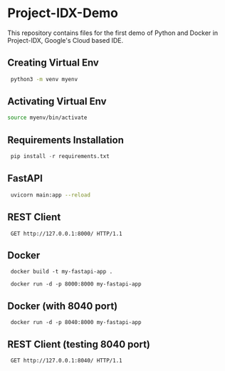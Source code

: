 # Project-IDX-Demo
This repository contains files for the first demo of Python and Docker in Project-IDX, Google's Cloud based IDE.
## Creating Virtual Env
```Bash
 python3 -m venv myenv
```
## Activating Virtual Env
```Bash
source myenv/bin/activate
```
## Requirements Installation
```Python
 pip install -r requirements.txt
```
## FastAPI
```Bash
 uvicorn main:app --reload
```
## REST Client
```Http
 GET http://127.0.0.1:8000/ HTTP/1.1
```
## Docker
```Docker
 docker build -t my-fastapi-app .
```
```Docker
 docker run -d -p 8000:8000 my-fastapi-app 
```
## Docker (with 8040 port)
```Docker
 docker run -d -p 8040:8000 my-fastapi-app
```
## REST Client (testing 8040 port)
```Http
 GET http://127.0.0.1:8040/ HTTP/1.1
```
